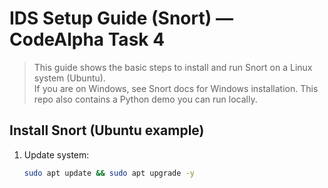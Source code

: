 # IDS Setup Guide (Snort) — CodeAlpha Task 4

> This guide shows the basic steps to install and run Snort on a Linux system (Ubuntu).  
> If you are on Windows, see Snort docs for Windows installation. This repo also contains a Python demo you can run locally.

## Install Snort (Ubuntu example)
1. Update system:
   ```bash
   sudo apt update && sudo apt upgrade -y
